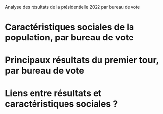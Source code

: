 Analyse des résultats de la présidentielle 2022 par bureau de vote

# Caractéristiques sociales de la population, par bureau de vote

# Principaux résultats du premier tour, par bureau de vote

# Liens entre résultats et caractéristiques sociales ?
